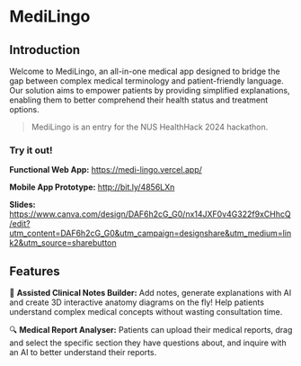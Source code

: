 # MediLingo



## Introduction
Welcome to MediLingo, an all-in-one medical app designed to bridge the gap between complex medical terminology and patient-friendly language. Our solution aims to empower patients by providing simplified explanations, enabling them to better comprehend their health status and treatment options.

> MediLingo is an entry for the NUS HealthHack 2024 hackathon.

### Try it out!

**Functional Web App:** https://medi-lingo.vercel.app/

**Mobile App Prototype:** http://bit.ly/4856LXn

**Slides:** https://www.canva.com/design/DAF6h2cG_G0/nx14JXF0v4G322f9xCHhcQ/edit?utm_content=DAF6h2cG_G0&utm_campaign=designshare&utm_medium=link2&utm_source=sharebutton

## Features

📝 **Assisted Clinical Notes Builder:** Add notes, generate explanations with AI and create 3D interactive anatomy diagrams on the fly! Help patients understand complex medical concepts without wasting consultation time.

🔍 **Medical Report Analyser:** Patients can upload their medical reports, drag and select the specific section they have questions about, and inquire with an AI to better understand their reports.



